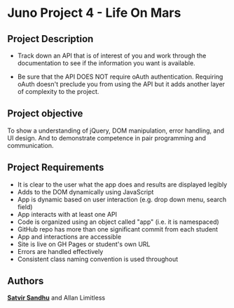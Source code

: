 # Juno Project 4 - Life On Mars 


## Project Description

- Track down an API that is of interest of you and work through the documentation to see if the information you want is available.

- Be sure that the API DOES NOT require oAuth authentication. Requiring oAuth doesn't preclude you from using the API but it adds another layer of complexity to the project.


## Project objective

To show a understanding of jQuery, DOM manipulation, error handling, and UI design. And to demonstrate competence in pair programming and communication.

## Project Requirements

- It is clear to the user what the app does and results are displayed legibly
- Adds to the DOM dynamically using JavaScript
- App is dynamic based on user interaction (e.g. drop down menu, search field)
- App interacts with at least one API
- Code is organized using an object called "app" (i.e. it is namespaced)
- GitHub repo has more than one significant commit from each student
- App and interactions are accessible
- Site is live on GH Pages or student's own URL
- Errors are handled effectively
- Consistent class naming convention is used throughout

## Authors
 [**Satvir Sandhu**](https://google.ca) and Allan Limitless 
